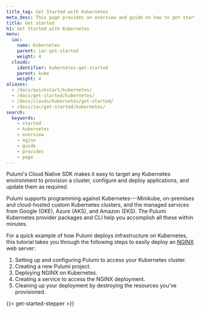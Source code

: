 ```yaml
---
title_tag: Get Started with Kubernetes
meta_desc: This page provides an overview and guide on how to get started with Kubernetes.
title: Get started
h1: Get Started with Kubernetes
menu:
  iac:
    name: Kubernetes
    parent: iac-get-started
    weight: 4
  clouds:
    identifier: kubernetes-get-started
    parent: kube
    weight: 4
aliases:
  - /docs/quickstart/kubernetes/
  - /docs/get-started/kubernetes/
  - /docs/clouds/kubernetes/get-started/
  - /docs/iac/get-started/kubernetes/
search:
  keywords:
    - started
    - kubernetes
    - overview
    - nginx
    - guide
    - provides
    - page
---
```


Pulumi's Cloud Native SDK makes it easy to target any Kubernetes environment to
provision a cluster, configure and deploy applications, and update them as
required.

Pulumi supports programming against Kubernetes---Minikube, on-premises and
cloud-hosted custom Kubernetes clusters, and the managed services from Google
(GKE), Azure (AKS), and Amazon (EKS). The Pulumi Kubernetes provider
packages and CLI help you accomplish all these within minutes.

For a quick example of how Pulumi deploys infrastructure on Kubernetes, this tutorial takes you through the following steps to easily deploy an [NGINX](https://www.nginx.com/) web server:

1. Setting up and configuring Pulumi to access your Kubernetes cluster.
1. Creating a new Pulumi project.
1. Deploying NGINX on Kubernetes.
1. Creating a service to access the NGINX deployment.
1. Cleaning up your deployment by destroying the resources you've provisioned.

{{< get-started-stepper >}}
